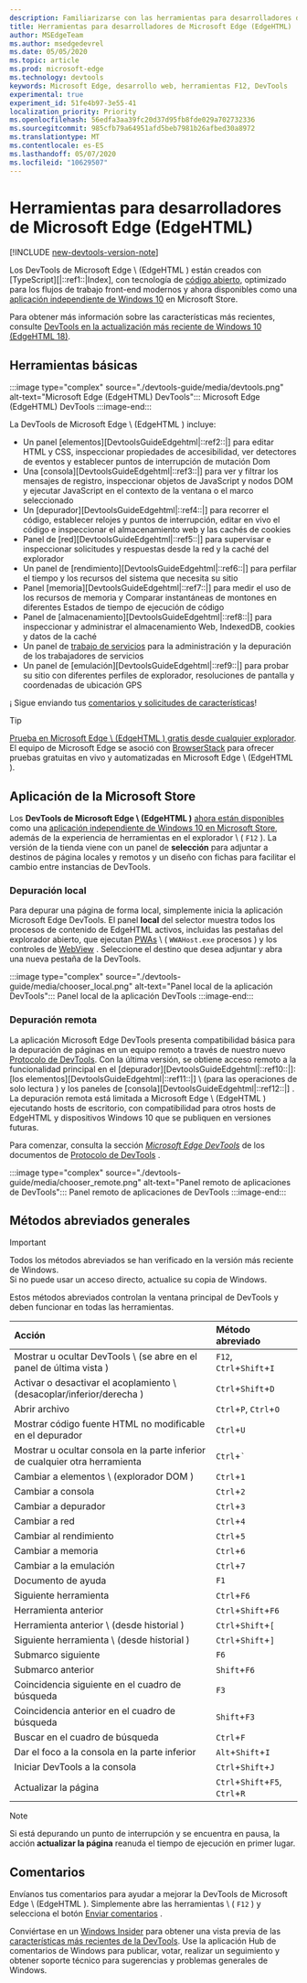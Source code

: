 ```yaml
---
description: Familiarizarse con las herramientas para desarrolladores de Microsoft Edge (EdgeHTML)
title: Herramientas para desarrolladores de Microsoft Edge (EdgeHTML)
author: MSEdgeTeam
ms.author: msedgedevrel
ms.date: 05/05/2020
ms.topic: article
ms.prod: microsoft-edge
ms.technology: devtools
keywords: Microsoft Edge, desarrollo web, herramientas F12, DevTools
experimental: true
experiment_id: 51fe4b97-3e55-41
localization_priority: Priority
ms.openlocfilehash: 56edfa3aa39fc20d37d95fb8fde029a702732336
ms.sourcegitcommit: 985cfb79a64951afd5beb7981b26afbed30a8972
ms.translationtype: MT
ms.contentlocale: es-ES
ms.lasthandoff: 05/07/2020
ms.locfileid: "10629507"
---
```

# Herramientas para desarrolladores de Microsoft Edge (EdgeHTML)  

[!INCLUDE [new-devtools-version-note](includes/new-devtools-version-note.md)]  

Los DevTools de Microsoft Edge \ (EdgeHTML \) están creados con [TypeScript][|::ref1::|Index], con tecnología de [código abierto][GithubMicrosoftChakracore], optimizado para los flujos de trabajo front-end modernos y ahora disponibles como una [aplicación independiente de Windows 10][MicrosoftStoreEdgeDevtoolsPreview] en Microsoft Store.  

Para obtener más información sobre las características más recientes, consulte [DevTools en la actualización más reciente de Windows 10 (EdgeHTML 18)][DevtoolsGuideEdgehtmlWhatsnew].  

## Herramientas básicas  

:::image type="complex" source="./devtools-guide/media/devtools.png" alt-text="Microsoft Edge (EdgeHTML) DevTools":::
   Microsoft Edge (EdgeHTML) DevTools
:::image-end:::

<!--![Microsoft Edge \(EdgeHTML\) DevTools][ImageDevtoolsEdgehtml]  -->  

La DevTools de Microsoft Edge \ (EdgeHTML \) incluye:  

*   Un panel [elementos][DevtoolsGuideEdgehtml|::ref2::|] para editar HTML y CSS, inspeccionar propiedades de accesibilidad, ver detectores de eventos y establecer puntos de interrupción de mutación Dom  
*   Una [consola][DevtoolsGuideEdgehtml|::ref3::|] para ver y filtrar los mensajes de registro, inspeccionar objetos de JavaScript y nodos DOM y ejecutar JavaScript en el contexto de la ventana o el marco seleccionado  
*   Un [depurador][DevtoolsGuideEdgehtml|::ref4::|] para recorrer el código, establecer relojes y puntos de interrupción, editar en vivo el código e inspeccionar el almacenamiento web y las cachés de cookies  
*   Panel de [red][DevtoolsGuideEdgehtml|::ref5::|] para supervisar e inspeccionar solicitudes y respuestas desde la red y la caché del explorador  
*   Un panel de [rendimiento][DevtoolsGuideEdgehtml|::ref6::|] para perfilar el tiempo y los recursos del sistema que necesita su sitio  
*   Panel [memoria][DevtoolsGuideEdgehtml|::ref7::|] para medir el uso de los recursos de memoria y Comparar instantáneas de montones en diferentes Estados de tiempo de ejecución de código  
*   Panel de [almacenamiento][DevtoolsGuideEdgehtml|::ref8::|] para inspeccionar y administrar el almacenamiento Web, IndexedDB, cookies y datos de la caché  
*   Un panel de [trabajo de servicios][DevtoolsGuideEdgehtmlServiceworkers] para la administración y la depuración de los trabajadores de servicios  
*   Un panel de [emulación][DevtoolsGuideEdgehtml|::ref9::|] para probar su sitio con diferentes perfiles de explorador, resoluciones de pantalla y coordenadas de ubicación GPS  

¡ Sigue enviando tus [comentarios y solicitudes de características](#feedback)!  

> [!TIP]
> [Prueba en Microsoft Edge \ (EdgeHTML \) gratis desde cualquier explorador][BrowserstackEdgehtml].  
> El equipo de Microsoft Edge se asoció con [BrowserStack][BrowserstackEdgehtml] para ofrecer pruebas gratuitas en vivo y automatizadas en Microsoft Edge \ (EdgeHTML \).  

## Aplicación de la Microsoft Store  

Los **DevTools de Microsoft Edge \ (EdgeHTML \)** [ahora están disponibles][DevtoolsGuideEdgehtmlWhatsnew] como una [aplicación independiente de Windows 10 en Microsoft Store][MicrosoftStoreEdgeDevtoolsPreview], además de la experiencia de herramientas en el explorador \ ( `F12` \).  La versión de la tienda viene con un panel de **selección** para adjuntar a destinos de página locales y remotos y un diseño con fichas para facilitar el cambio entre instancias de DevTools.  

### Depuración local  

Para depurar una página de forma local, simplemente inicia la aplicación Microsoft Edge DevTools.  El panel **local** del selector muestra todos los procesos de contenido de EdgeHTML activos, incluidas las pestañas del explorador abierto, que ejecutan [PWAs][PwasEdgehtmlIndex] \ ( `WWAHost.exe` procesos \) y los controles de [WebView][HostingWebview] .  Seleccione el destino que desea adjuntar y abra una nueva pestaña de la DevTools.  

:::image type="complex" source="./devtools-guide/media/chooser_local.png" alt-text="Panel local de la aplicación DevTools":::
   Panel local de la aplicación DevTools
:::image-end:::

<!--![DevTools app Local panel][ImageDevtoolsGuideEdgehtmlChooselocal]  -->  

### Depuración remota  

La aplicación Microsoft Edge DevTools presenta compatibilidad básica para la depuración de páginas en un equipo remoto a través de nuestro nuevo [Protocolo de DevTools][DevtoolsProtocolEdgehtmlIndex].  Con la última versión, se obtiene acceso remoto a la funcionalidad principal en el [depurador][DevtoolsGuideEdgehtml|::ref10::|]: [los elementos][DevtoolsGuideEdgehtml|::ref11::|] \ (para las operaciones de solo lectura \) y los paneles de [consola][DevtoolsGuideEdgehtml|::ref12::|] .  La depuración remota está limitada a Microsoft Edge \ (EdgeHTML \) ejecutando hosts de escritorio, con compatibilidad para otros hosts de EdgeHTML y dispositivos Windows 10 que se publiquen en versiones futuras.  

Para comenzar, consulta la sección [*Microsoft Edge DevTools*][DevtoolsProtocolEdgehtmlClientsEdgePreview] de los documentos de [Protocolo de DevTools][DevtoolsProtocolEdgehtmlIndex] .  

:::image type="complex" source="./devtools-guide/media/chooser_remote.png" alt-text="Panel remoto de aplicaciones de DevTools":::
   Panel remoto de aplicaciones de DevTools
:::image-end:::

<!--![DevTools app Remote panel][ImageDevtoolsGuideEdgehtmlRemote]  -->  

## Métodos abreviados generales  

> [!IMPORTANT]
> Todos los métodos abreviados se han verificado en la versión más reciente de Windows.  
> Si no puede usar un acceso directo, actualice su copia de Windows.  

Estos métodos abreviados controlan la ventana principal de DevTools y deben funcionar en todas las herramientas.  

| Acción | Método abreviado |  
|:--- |:--- |  
| Mostrar u ocultar DevTools \ (se abre en el panel de última vista \) | `F12`, `Ctrl`+`Shift`+`I` |  
| Activar o desactivar el acoplamiento \ (desacoplar/inferior/derecha \) | `Ctrl`+`Shift`+`D` |  
| Abrir archivo | `Ctrl`+`P`, `Ctrl`+`O` |  
| Mostrar código fuente HTML no modificable en el depurador | `Ctrl`+`U` |  
| Mostrar u ocultar consola en la parte inferior de cualquier otra herramienta  | `Ctrl`+`` ` `` |  
| Cambiar a elementos \ (explorador DOM \) | `Ctrl`+`1` |  
| Cambiar a consola |  `Ctrl`+`2` |  
| Cambiar a depurador | `Ctrl`+`3` |  
| Cambiar a red | `Ctrl`+`4` |  
| Cambiar al rendimiento | `Ctrl`+`5` |  
| Cambiar a memoria | `Ctrl`+`6` |  
| Cambiar a la emulación | `Ctrl`+`7` |  
| Documento de ayuda | `F1` |  
| Siguiente herramienta | `Ctrl`+`F6` |  
| Herramienta anterior | `Ctrl`+`Shift`+`F6` |  
| Herramienta anterior \ (desde historial \) | `Ctrl`+`Shift`+`[` |  
| Siguiente herramienta \ (desde historial \) | `Ctrl`+`Shift`+`]` |  
| Submarco siguiente | `F6` |  
| Submarco anterior | `Shift`+`F6` |  
| Coincidencia siguiente en el cuadro de búsqueda | `F3` |  
| Coincidencia anterior en el cuadro de búsqueda | `Shift`+`F3` |  
| Buscar en el cuadro de búsqueda | `Ctrl`+`F` |  
| Dar el foco a la consola en la parte inferior | `Alt`+`Shift`+`I` |  
| Iniciar DevTools a la consola | `Ctrl`+`Shift`+`J` |  
| Actualizar la página | `Ctrl`+`Shift`+`F5`, `Ctrl`+`R` |  

> [!NOTE]
> Si está depurando un punto de interrupción y se encuentra en pausa, la acción **actualizar la página** reanuda el tiempo de ejecución en primer lugar.  

## Comentarios  

Envíanos tus comentarios para ayudar a mejorar la DevTools de Microsoft Edge \ (EdgeHTML \).  Simplemente abre las herramientas \ ( `F12` \) y selecciona el botón [Enviar comentarios](#microsoft-edge-edgehtml-developer-tools) .  

Conviértase en un [Windows Insider][WindowsInsiderProgram] para obtener una vista previa de las [características más recientes de la DevTools][DevtoolsGuideEdgehtmlWhatsnew].  Use la aplicación Hub de comentarios de Windows para publicar, votar, realizar un seguimiento y obtener soporte técnico para sugerencias y problemas generales de Windows.  

<!-- image links  -->  

<!--[ImageDevtoolsEdgehtml]: /microsoft-edge/devtools-guide/media/devtools.png "Microsoft Edge (EdgeHTML) DevTools"  -->  
<!--[ImageDevtoolsGuideEdgehtmlChooselocal]: /microsoft-edge/devtools-guide/media/chooser_local.png "DevTools app Local panel"  -->  
<!--[ImageDevtoolsGuideEdgehtmlRemote]: /microsoft-edge/devtools-guide/media/chooser_remote.png "DevTools app Remote panel"  -->  

<!-- links  -->  

[DevtoolsGuideEdgehtmlConsole]: /microsoft-edge/devtools-guide/console "Sola"  
[DevtoolsGuideEdgehtmlDebugger]: /microsoft-edge/devtools-guide/debugger "Depurador"  
[DevtoolsGuideEdgehtmlElements]: /microsoft-edge/devtools-guide/elements "Elementos"  
[DevtoolsGuideEdgehtmlEmulation]: /microsoft-edge/devtools-guide/emulation "Emulación"  
[DevtoolsGuideEdgehtmlMemory]: /microsoft-edge/devtools-guide/memory "Memoria"  
[DevtoolsGuideEdgehtmlNetwork]: /microsoft-edge/devtools-guide/network "Red"  
[DevtoolsGuideEdgehtmlPerformance]: /microsoft-edge/devtools-guide/performance "Comportamiento"  
[DevtoolsGuideEdgehtmlServiceworkers]: /microsoft-edge/devtools-guide/service-workers "Trabajadores de servicio"  
[DevtoolsGuideEdgehtmlStorage]: /microsoft-edge/devtools-guide/storage "Storage"  
[DevtoolsGuideEdgehtmlWhatsnew]: /microsoft-edge/devtools-guide/whats-new "DevTools en la actualización más reciente de Windows 10 (EdgeHTML 18)"  
[DevtoolsProtocolEdgehtmlIndex]: /microsoft-edge/devtools-protocol/index "Protocolo Microsoft Edge (EdgeHTML) DevTools"  
[DevtoolsProtocolEdgehtmlClientsEdgePreview]: /microsoft-edge/devtools-protocol/0.1/clients.md#microsoft-edge-devtools-preview "Microsoft Edge DevTools Preview-clientes de protocolo DevTools"  
[HostingWebview]: /microsoft-edge/hosting/webview "Vista de WebView (EdgeHTML) para aplicaciones de Windows 10"  
[PwasEdgehtmlIndex]: /microsoft-edge/progressive-web-apps-edgehtml/index "Aplicaciones web progresivas (EdgeHTML) en Windows"  

[MicrosoftStoreEdgeDevtoolsPreview]: https://www.microsoft.com/store/p/microsoft-edge-devtools-preview/9mzbfrmz0mnj "Vista previa de Microsoft Edge DevTools"  

[WindowsInsiderProgram]: https://insider.windows.com "Programa Windows Insider"  

[BrowserstackEdgehtml]: https://www.browserstack.com/test-on-microsoft-edge-browser "Prueba gratuita del explorador Microsoft Edge BrowserStack"  

[GithubMicrosoftChakracore]: https://github.com/Microsoft/ChakraCore "Microsoft/ChakraCore | GitHub"  

[TypeScriptIndex]: https://www.typescriptlang.org "Llena"  
